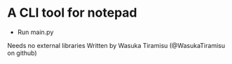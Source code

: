 # A CLI tool for notepad

- Run main.py 

Needs no external libraries
Written by Wasuka Tiramisu (@WasukaTiramisu on github)
